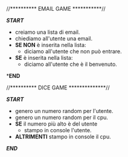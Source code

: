 //**********    EMAIL GAME   ***********//


***START***

- creiamo una lista di email.
- chiediamo all'utente una email.
- **SE NON** è inserita nella lista:
    - diciamo all'utente che non può entrare.
- **SE** è inserita nella lista:
    - diciamo all'utente che è il benvenuto.

***END**    



//**********   DICE GAME   **************//


***START***

- genero un numero random per l'utente.
- genero un numero random per il cpu.
- **SE** il numero più alto è del utente
    - stampo in console l'utente.
- **ALTRIMENTI** stampo in console il cpu.    

***END***